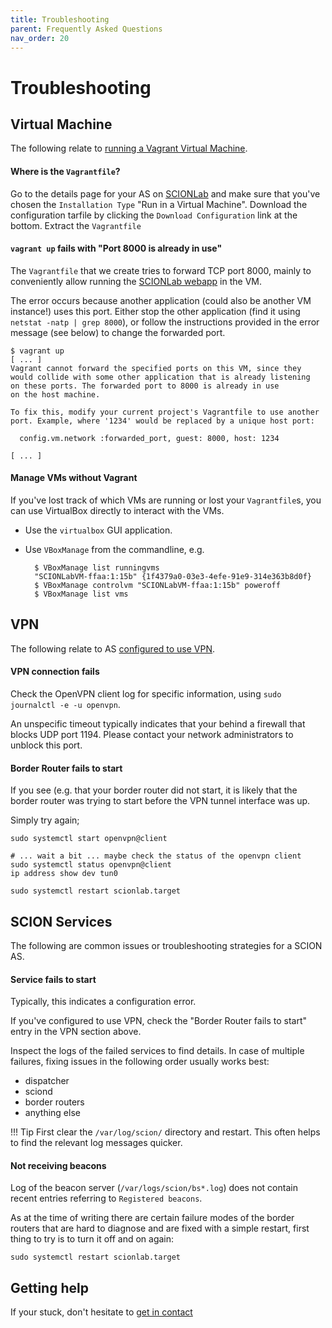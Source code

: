 ```yaml
---
title: Troubleshooting
parent: Frequently Asked Questions
nav_order: 20
---
```


# Troubleshooting

## Virtual Machine
The following relate to [running a Vagrant Virtual Machine](../install/vm.md).

#### Where is the `Vagrantfile`?

Go to the details page for your AS on [SCIONLab](https://www.scionlab.org) and make sure that you've chosen the `Installation Type` "Run in a Virtual Machine".
Download the configuration tarfile by clicking the `Download Configuration` link at the bottom.
Extract the `Vagrantfile`

#### `vagrant up` fails with "Port 8000 is already in use"

The `Vagrantfile` that we create tries to forward TCP port 8000, mainly to conveniently allow running the [SCIONLab webapp](../as_visualization/webapp.md) in the VM.

The error occurs because another application (could also be another VM instance!) uses this port.
Either stop the other application (find it using `netstat -natp | grep 8000`), or follow the instructions provided in the error message (see below) to change the forwarded port.

```none
$ vagrant up
[ ... ]
Vagrant cannot forward the specified ports on this VM, since they
would collide with some other application that is already listening
on these ports. The forwarded port to 8000 is already in use
on the host machine.

To fix this, modify your current project's Vagrantfile to use another
port. Example, where '1234' would be replaced by a unique host port:

  config.vm.network :forwarded_port, guest: 8000, host: 1234

[ ... ]
```

#### Manage VMs without Vagrant

If you've lost track of which VMs are running or lost your `Vagrantfile`s, you can use VirtualBox directly to interact with the VMs.

* Use the `virtualbox` GUI application.
* Use `VBoxManage` from the commandline, e.g.

        $ VBoxManage list runningvms
        "SCIONLabVM-ffaa:1:15b" {1f4379a0-03e3-4efe-91e9-314e363b8d0f}
        $ VBoxManage controlvm "SCIONLabVM-ffaa:1:15b" poweroff
        $ VBoxManage list vms

## VPN

The following relate to AS [configured to use VPN](../config/create_as.md#configure-a-scionlab-as).


#### VPN connection fails

Check the OpenVPN client log for specific information, using `sudo journalctl -e -u openvpn`.

An unspecific timeout typically indicates that your behind a firewall that blocks UDP port 1194. Please contact your network administrators to unblock this port.


#### Border Router fails to start

If you see (e.g. that your border router did not start, it is likely that the border router was trying to start before the VPN tunnel interface was up.

Simply try again;

    sudo systemctl start openvpn@client

    # ... wait a bit ... maybe check the status of the openvpn client
    sudo systemctl status openvpn@client
    ip address show dev tun0

    sudo systemctl restart scionlab.target



## SCION Services

The following are common issues or troubleshooting strategies for a SCION AS.

#### Service fails to start

Typically, this indicates a configuration error.

If you've configured to use VPN, check the "Border Router fails to start" entry in the VPN section above.

Inspect the logs of the failed services to find details.
In case of multiple failures, fixing issues in the following order usually works best:
* dispatcher
* sciond
* border routers
* anything else


!!! Tip
    First clear the `/var/log/scion/` directory and restart. This often helps to find the relevant log messages quicker.


#### Not receiving beacons

Log of the beacon server (`/var/logs/scion/bs*.log`) does not contain recent entries referring to `Registered beacons`.

As at the time of writing there are certain failure modes of the border routers that are hard to diagnose and are fixed with a simple restart, first thing to try is to turn it off and on again:

```
sudo systemctl restart scionlab.target
```

## Getting help

If your stuck, don't hesitate to [get in contact](../index.md#contact)
